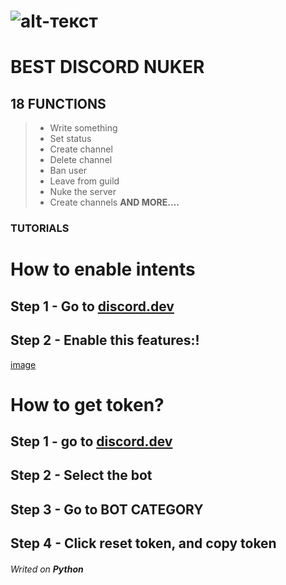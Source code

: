 # ![alt-текст](https://cdn.discordapp.com/attachments/999332048726671511/1007561060917714974/image_2.png "BLUECRUSHER")


# BEST DISCORD NUKER
## 18 FUNCTIONS

> + Write something
> + Set status
> + Create channel
> + Delete channel
> + Ban user
> + Leave from guild
> + Nuke the server
> + Create channels
> **AND MORE....**


### TUTORIALS

# How to enable intents
## Step 1 - Go to [discord.dev](https://discord.dev)
## Step 2 - Enable this features:!
[image](https://user-images.githubusercontent.com/98418238/189589981-7edd23bb-3cf0-4abc-a429-431e35cf4276.png)

# How to get token?
## Step 1 - go to [discord.dev](https://discord.dev/)
## Step 2 - Select the bot
## Step 3 - Go to __BOT CATEGORY__
## Step 4 - Click reset token, and copy token


###### Writed on **Python**
